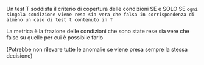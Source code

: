 Un test T soddisfa il criterio di copertura delle condizioni SE e SOLO SE `ogni singola condizione viene resa sia vera che falsa in corrispondenza di almeno un caso di test t contenuto in T`

La metrica è la frazione delle condizioni che sono state rese sia vere che false su quelle per cui è possibile farlo

(Potrebbe non rilevare tutte le anomalie se viene presa sempre la stessa decisione)